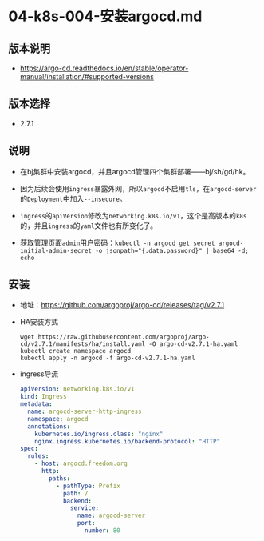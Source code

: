 # 04-k8s-004-安装argocd.md

## 版本说明
- https://argo-cd.readthedocs.io/en/stable/operator-manual/installation/#supported-versions

## 版本选择
- 2.7.1

## 说明
- 在bj集群中安装argocd，并且argocd管理四个集群部署——bj/sh/gd/hk。

- 因为后续会使用`ingress`暴露外网，所以`argocd`不启用`tls`，在`argocd-server`的`Deployment`中加入`--insecure`。

- `ingress`的`apiVersion`修改为`networking.k8s.io/v1`，这个是高版本的`k8s`的，并且`ingress`的`yaml`文件也有所变化了。

- 获取管理页面`admin`用户密码：`kubectl -n argocd get secret argocd-initial-admin-secret -o jsonpath="{.data.password}" | base64 -d; echo`


## 安装
- 地址：https://github.com/argoproj/argo-cd/releases/tag/v2.7.1

- HA安装方式
    ```shell
    wget https://raw.githubusercontent.com/argoproj/argo-cd/v2.7.1/manifests/ha/install.yaml -O argo-cd-v2.7.1-ha.yaml
    kubectl create namespace argocd
    kubectl apply -n argocd -f argo-cd-v2.7.1-ha.yaml
    ```
    
- ingress导流
    ```yaml
    apiVersion: networking.k8s.io/v1
    kind: Ingress
    metadata:
      name: argocd-server-http-ingress
      namespace: argocd
      annotations:
        kubernetes.io/ingress.class: "nginx"
        nginx.ingress.kubernetes.io/backend-protocol: "HTTP"
    spec:
      rules:
        - host: argocd.freedom.org
          http:
            paths:
              - pathType: Prefix
                path: /
                backend:
                  service:
                    name: argocd-server
                    port:
                      number: 80
    ```